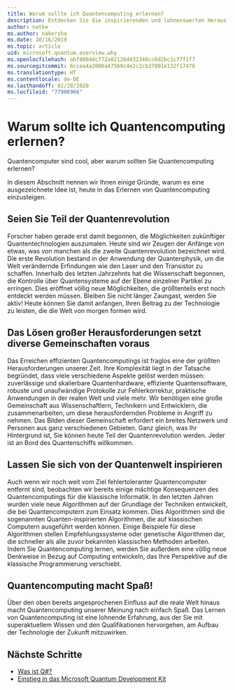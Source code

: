 ```yaml
---
title: Warum sollte ich Quantencomputing erlernen?
description: Entdecken Sie die inspirierenden und lohnenswerten Herausforderungen des Quantencomputings.
author: natke
ms.author: nakersha
ms.date: 10/16/2019
ms.topic: article
uid: microsoft.quantum.overview.why
ms.openlocfilehash: abf8804dc772a82126d432348cc6d2bc1c77f1f7
ms.sourcegitcommit: 6ccea4a2006a47569c4e2c2cb37001e132f17476
ms.translationtype: HT
ms.contentlocale: de-DE
ms.lasthandoff: 02/28/2020
ms.locfileid: "77906966"
---
```

# <a name="why-learn-quantum-computing"></a>Warum sollte ich Quantencomputing erlernen?

Quantencomputer sind cool, aber warum sollten Sie Quantencomputing erlernen?

In diesem Abschnitt nennen wir Ihnen einige Gründe, warum es eine ausgezeichnete Idee ist, heute in das Erlernen von Quantencomputing einzusteigen.

## <a name="join-the-quantum-revolution"></a>Seien Sie Teil der Quantenrevolution

Forscher haben gerade erst damit begonnen, die Möglichkeiten zukünftiger Quantentechnologien auszumalen. Heute sind wir Zeugen der Anfänge von etwas, was von manchen als die zweite Quantenrevolution bezeichnet wird. Die erste Revolution bestand in der Anwendung der Quantenphysik, um die Welt verändernde Erfindungen wie den Laser und den Transistor zu schaffen. Innerhalb des letzten Jahrzehnts hat die Wissenschaft begonnen, die Kontrolle über Quantensysteme auf der Ebene einzelner Partikel zu erringen. Dies eröffnet völlig neue Möglichkeiten, die größtenteils erst noch entdeckt werden müssen. Bleiben Sie nicht länger Zaungast, werden Sie aktiv! Heute können Sie damit anfangen, Ihren Beitrag zu der Technologie zu leisten, die die Welt von morgen formen wird.

## <a name="solving-great-challenges-requires-diverse-communities"></a>Das Lösen großer Herausforderungen setzt diverse Gemeinschaften voraus

Das Erreichen effizienten Quantencomputings ist fraglos eine der größten Herausforderungen unserer Zeit. Ihre Komplexität liegt in der Tatsache begründet, dass viele verschiedene Aspekte gelöst werden müssen: zuverlässige und skalierbare Quantenhardware, effiziente Quantensoftware, robuste und unaufwändige Protokolle zur Fehlerkorrektur, praktische Anwendungen in der realen Welt und viele mehr. Wir benötigen eine große Gemeinschaft aus Wissenschaftlern, Technikern und Entwicklern, die zusammenarbeiten, um diese herausfordernden Probleme in Angriff zu nehmen. Das Bilden dieser Gemeinschaft erfordert ein breites Netzwerk und Personen aus ganz verschiedenen Gebieten. Ganz gleich, was Ihr Hintergrund ist, Sie können heute Teil der Quantenrevolution werden. Jeder ist an Bord des Quantenschiffs willkommen.

## <a name="get-inspired-by-the-quantum-world"></a>Lassen Sie sich von der Quantenwelt inspirieren

Auch wenn wir noch weit vom Ziel fehlertoleranter Quantencomputer entfernt sind, beobachten wir bereits einige mächtige Konsequenzen des Quantencomputings für die klassische Informatik. In den letzten Jahren wurden viele neue Algorithmen auf der Grundlage der Techniken entwickelt, die bei Quantencomputern zum Einsatz kommen. Dies Algorithmen sind die sogenannten Quanten-inspirierten Algorithmen, die auf klassischen Computern ausgeführt werden können. Einige Beispiele für diese Algorithmen stellen Empfehlungssysteme oder genetische Algorithmen dar, die schneller als alle zuvor bekannten klassischen Methoden arbeiten. Indem Sie Quantencomputing lernen, werden Sie außerdem eine völlig neue Denkweise in Bezug auf Computing entwickeln, das Ihre Perspektive auf die klassische Programmierung verschiebt.

## <a name="quantum-computing-is-fun"></a>Quantencomputing macht Spaß!

Über den oben bereits angesprochenen Einfluss auf die reale Welt hinaus macht Quantencomputing unserer Meinung nach einfach Spaß. Das Lernen von Quantencomputing ist eine lohnende Erfahrung, aus der Sie mit superaktuellem Wissen und den Qualifikationen hervorgehen, am Aufbau der Technologie der Zukunft mitzuwirken.

## <a name="next-steps"></a>Nächste Schritte

* [Was ist Q#?](xref:microsoft.quantum.overview.qsharp)
* [Einstieg in das Microsoft Quantum Development Kit](xref:microsoft.quantum.welcome)
